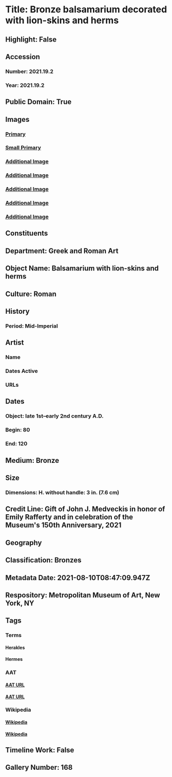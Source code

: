 # Title: Bronze balsamarium decorated with lion-skins and herms
## Highlight: False
## Accession
### Number: 2021.19.2
### Year: 2021.19.2
## Public Domain: True
## Images
### [Primary](https://images.metmuseum.org/CRDImages/gr/original/SFL200712new.jpg)
### [Small Primary](https://images.metmuseum.org/CRDImages/gr/web-large/SFL200712new.jpg)
### [Additional Image](https://images.metmuseum.org/CRDImages/gr/original/LC-2021_19_2-04.jpg)
### [Additional Image](https://images.metmuseum.org/CRDImages/gr/original/LC-2021_19_2-03.jpg)
### [Additional Image](https://images.metmuseum.org/CRDImages/gr/original/LC-2021_19_2-02.jpg)
### [Additional Image](https://images.metmuseum.org/CRDImages/gr/original/LC-2021_19_2-01.jpg)
### [Additional Image](https://images.metmuseum.org/CRDImages/gr/original/LC-2021_19_2-06.jpg)
## Constituents
## Department: Greek and Roman Art
## Object Name: Balsamarium with lion-skins and herms
## Culture: Roman
## History
### Period: Mid-Imperial
## Artist
### Name
### Dates Active
### URLs
## Dates
### Object: late 1st–early 2nd century A.D.
### Begin: 80
### End: 120
## Medium: Bronze
## Size
### Dimensions: H. without handle: 3 in. (7.6 cm)
## Credit Line: Gift of John J. Medveckis in honor of Emily Rafferty and in celebration of the Museum's 150th Anniversary, 2021
## Geography
## Classification: Bronzes
## Metadata Date: 2021-08-10T08:47:09.947Z
## Respository: Metropolitan Museum of Art, New York, NY
## Tags
### Terms
#### Herakles
#### Hermes
### AAT
#### [AAT URL](http://vocab.getty.edu/page/ia/901000042)
#### [AAT URL](http://vocab.getty.edu/page/ia/901000721)
### Wikipedia
#### [Wikipedia]()
#### [Wikipedia]()
## Timeline Work: False
## Gallery Number: 168